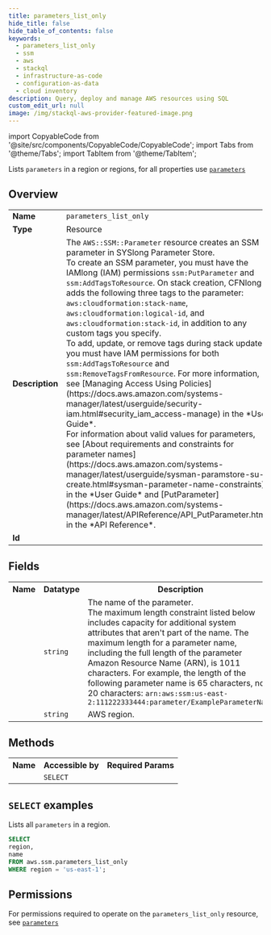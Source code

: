 ```yaml
---
title: parameters_list_only
hide_title: false
hide_table_of_contents: false
keywords:
  - parameters_list_only
  - ssm
  - aws
  - stackql
  - infrastructure-as-code
  - configuration-as-data
  - cloud inventory
description: Query, deploy and manage AWS resources using SQL
custom_edit_url: null
image: /img/stackql-aws-provider-featured-image.png
---
```


import CopyableCode from '@site/src/components/CopyableCode/CopyableCode';
import Tabs from '@theme/Tabs';
import TabItem from '@theme/TabItem';

Lists <code>parameters</code> in a region or regions, for all properties use <a href="/services/serviceName/parameters/"><code>parameters</code></a>

## Overview
<table>
<tbody>
<tr><td><b>Name</b></td><td><code>parameters_list_only</code></td></tr>
<tr><td><b>Type</b></td><td>Resource</td></tr>
<tr><td><b>Description</b></td><td>The <code>AWS::SSM::Parameter</code> resource creates an SSM parameter in SYSlong Parameter Store.<br />To create an SSM parameter, you must have the IAMlong (IAM) permissions <code>ssm:PutParameter</code> and <code>ssm:AddTagsToResource</code>. On stack creation, CFNlong adds the following three tags to the parameter: <code>aws:cloudformation:stack-name</code>, <code>aws:cloudformation:logical-id</code>, and <code>aws:cloudformation:stack-id</code>, in addition to any custom tags you specify.<br />To add, update, or remove tags during stack update, you must have IAM permissions for both <code>ssm:AddTagsToResource</code> and <code>ssm:RemoveTagsFromResource</code>. For more information, see &#91;Managing Access Using Policies&#93;(https://docs.aws.amazon.com/systems-manager/latest/userguide/security-iam.html#security_iam_access-manage) in the *User Guide*.<br />For information about valid values for parameters, see &#91;About requirements and constraints for parameter names&#93;(https://docs.aws.amazon.com/systems-manager/latest/userguide/sysman-paramstore-su-create.html#sysman-parameter-name-constraints) in the *User Guide* and &#91;PutParameter&#93;(https://docs.aws.amazon.com/systems-manager/latest/APIReference/API_PutParameter.html) in the *API Reference*.</td></tr>
<tr><td><b>Id</b></td><td><CopyableCode code="aws.ssm.parameters_list_only" /></td></tr>
</tbody>
</table>

## Fields
<table>
<tbody>
<tr><th>Name</th><th>Datatype</th><th>Description</th></tr><tr><td><CopyableCode code="name" /></td><td><code>string</code></td><td>The name of the parameter.<br />The maximum length constraint listed below includes capacity for additional system attributes that aren't part of the name. The maximum length for a parameter name, including the full length of the parameter Amazon Resource Name (ARN), is 1011 characters. For example, the length of the following parameter name is 65 characters, not 20 characters: <code>arn:aws:ssm:us-east-2:111222333444:parameter/ExampleParameterName</code></td></tr>
<tr><td><CopyableCode code="region" /></td><td><code>string</code></td><td>AWS region.</td></tr>
</tbody>
</table>

## Methods

<table>
<tbody>
  <tr>
    <th>Name</th>
    <th>Accessible by</th>
    <th>Required Params</th>
  </tr>
  <tr>
    <td><CopyableCode code="list_resources" /></td>
    <td><code>SELECT</code></td>
    <td><CopyableCode code="region" /></td>
  </tr>
</tbody>
</table>

## `SELECT` examples
Lists all <code>parameters</code> in a region.
```sql
SELECT
region,
name
FROM aws.ssm.parameters_list_only
WHERE region = 'us-east-1';
```


## Permissions

For permissions required to operate on the <code>parameters_list_only</code> resource, see <a href="/services/ssm/parameters/#permissions"><code>parameters</code></a>

